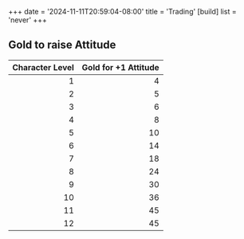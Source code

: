 +++
date = '2024-11-11T20:59:04-08:00'
title = 'Trading'
[build]
  list = 'never'
+++

## Gold to raise Attitude

| Character Level | Gold for +1 Attitude |
| ---: | ---: |
| 1 | 4 |
| 2 | 5 |
| 3 | 6 |
| 4 | 8 |
| 5 | 10 |
| 6 | 14 |
| 7 | 18 |
| 8 | 24 |
| 9 | 30 |
| 10 | 36 |
| 11 | 45 |
| 12 | 45 |

